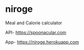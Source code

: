 # niroge
Meal and Calorie calculator

API- https://spoonacular.com

App- https://niroge.herokuapp.com
